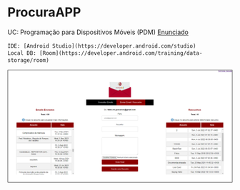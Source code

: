 # ProcuraAPP

UC: Programação para Dispositivos Móveis (PDM)
[Enunciado](https://github.com/FabiomtGoncalves/ProcuraAPP/blob/master/PDM_enunciado_TP_2021_2022.pdf)

```
IDE: [Android Studio](https://developer.android.com/studio)
Local DB: [Room](https://developer.android.com/training/data-storage/room)
``` 
![About the app](https://github.com/FabiomtGoncalves/ESTIGmail-React/blob/master/imgs/homepage.png)
